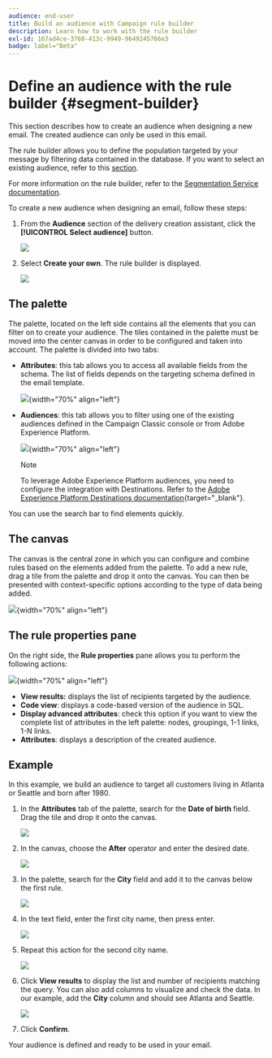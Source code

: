 ```yaml
---
audience: end-user
title: Build an audience with Campaign rule builder
description: Learn how to work with the rule builder
exl-id: 167ad4ce-3760-413c-9949-9649245766e3
badge: label="Beta" 
---
```

# Define an audience with the rule builder {#segment-builder}

This section describes how to create an audience when designing a new email. The created audience can only be used in this email. 

The rule builder allows you to define the population targeted by your message by filtering data contained in the database. If you want to select an existing audience, refer to this [section](add-audience.md). 

For more information on the rule builder, refer to the [Segmentation Service documentation](https://experienceleague.adobe.com/docs/experience-platform/segmentation/ui/segment-builder.html).

To create a new audience when designing an email, follow these steps: 

1. From the **Audience** section of the delivery creation assistant, click the **[!UICONTROL Select audience]** button.

    ![](assets/segment-builder0.png)

1. Select **Create your own**. The rule builder is displayed.

    ![](assets/segment-builder.png)

## The palette

The palette, located on the left side contains all the elements that you can filter on to create your audience. The tiles contained in the palette must be moved into the center canvas in order to be configured and taken into account. The palette is divided into two tabs:

* **Attributes**: this tab allows you to access all available fields from the schema. The list of fields depends on the targeting schema defined in the email template.

    ![](assets/segment-builder2.png){width="70%" align="left"}

* **Audiences**: this tab allows you to filter using one of the existing audiences defined in the Campaign Classic console or from Adobe Experience Platform.

    ![](assets/segment-builder3.png){width="70%" align="left"}

    >[!NOTE]
    >
    >To leverage Adobe Experience Platform audiences, you need to configure the integration with Destinations. Refer to the [Adobe Experience Platform Destinations documentation](https://experienceleague.adobe.com/docs/experience-platform/destinations/home.html){target="_blank"}.

You can use the search bar to find elements quickly.

## The canvas

The canvas is the central zone in which you can configure and combine rules based on the elements added from the palette. To add a new rule, drag a tile from the palette and drop it onto the canvas. You can then be presented with context-specific options according to the type of data being added. 

![](assets/segment-builder4.png){width="70%" align="left"}

## The rule properties pane

On the right side, the **Rule properties** pane allows you to perform the following actions:

![](assets/segment-builder5.png){width="70%" align="left"}

* **View results:** displays the list of recipients targeted by the audience.
* **Code view**: displays a code-based version of the audience in SQL.
* **Display advanced attributes**: check this option if you want to view the complete list of attributes in the left palette: nodes, groupings, 1-1 links, 1-N links.
* **Attributes**: displays a description of the created audience.

## Example

In this example, we build an audience to target all customers living in Atlanta or Seattle and born after 1980. 

1. In the **Attributes** tab of the palette, search for the **Date of birth** field. Drag the tile and drop it onto the canvas. 

    ![](assets/segment-builder6.png)

1. In the canvas, choose the **After** operator and enter the desired date.

    ![](assets/segment-builder7.png)

1. In the palette, search for the **City** field and add it to the canvas below the first rule. 

    ![](assets/segment-builder8.png)

1. In the text field, enter the first city name, then press enter. 

    ![](assets/segment-builder9.png)

1. Repeat this action for the second city name.

    ![](assets/segment-builder10.png)

1. Click **View results** to display the list and number of recipients matching the query. You can also add columns to visualize and check the data. In our example, add the **City** column and should see Atlanta and Seattle.

    ![](assets/segment-builder11.png)

1. Click **Confirm**.

Your audience is defined and ready to be used in your email.
